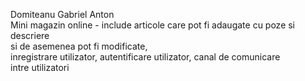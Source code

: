 Domiteanu Gabriel Anton\
Mini magazin online - include articole care pot fi adaugate cu poze si descriere\
si de asemenea pot fi modificate,\
inregistrare utilizator, autentificare utilizator, canal de comunicare\
intre utilizatori